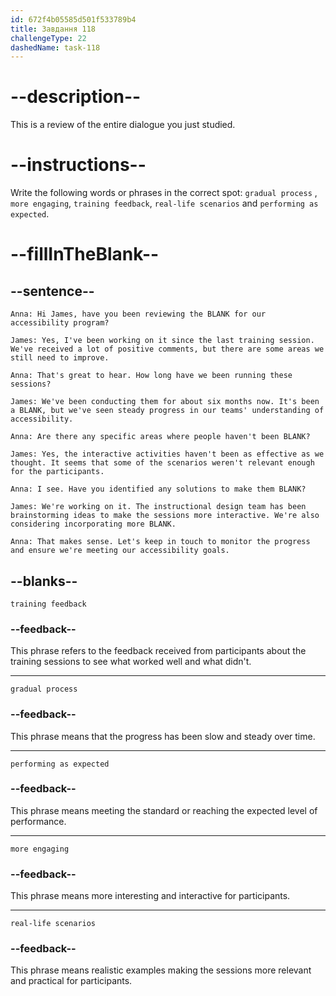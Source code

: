 ```yaml
---
id: 672f4b05585d501f533789b4
title: Завдання 118
challengeType: 22
dashedName: task-118
---
```


<!-- REVIEW -->

# --description--

This is a review of the entire dialogue you just studied.

# --instructions--

Write the following words or phrases in the correct spot: `gradual process` , `more engaging`, `training feedback`, `real-life scenarios` and `performing as expected`.

# --fillInTheBlank--

## --sentence--

`Anna: Hi James, have you been reviewing the BLANK for our accessibility program?`

`James: Yes, I've been working on it since the last training session. We've received a lot of positive comments, but there are some areas we still need to improve.`

`Anna: That's great to hear. How long have we been running these sessions?`

`James: We've been conducting them for about six months now. It's been a BLANK, but we've seen steady progress in our teams' understanding of accessibility.`

`Anna: Are there any specific areas where people haven't been BLANK?`

`James: Yes, the interactive activities haven't been as effective as we thought. It seems that some of the scenarios weren't relevant enough for the participants.`

`Anna: I see. Have you identified any solutions to make them BLANK?`

`James: We're working on it. The instructional design team has been brainstorming ideas to make the sessions more interactive. We're also considering incorporating more BLANK.`

`Anna: That makes sense. Let's keep in touch to monitor the progress and ensure we're meeting our accessibility goals.`

## --blanks--

`training feedback`

### --feedback--

This phrase refers to the feedback received from participants about the training sessions to see what worked well and what didn't.

---

`gradual process`

### --feedback--

This phrase means that the progress has been slow and steady over time.

---

`performing as expected`

### --feedback--

This phrase means meeting the standard or reaching the expected level of performance.

---

`more engaging`

### --feedback--

This phrase means more interesting and interactive for participants.

---

`real-life scenarios`

### --feedback--

This phrase means realistic examples making the sessions more relevant and practical for participants.
